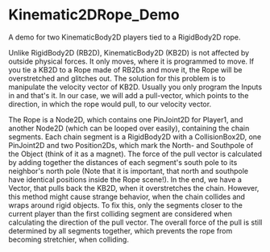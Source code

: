 # Kinematic2DRope_Demo
A demo for two KinematicBody2D players tied to a RigidBody2D rope.

Unlike RigidBody2D (RB2D), KinematicBody2D (KB2D) is not affected by outside physical forces. It only moves, where it is programmed to move.
If you tie a KB2D to a Rope made of RB2Ds and move it, the Rope will be overstretched and glitches out. 
The solution for this problem is to manipulate the velocity vector of KB2D. Usually you only program the Inputs in and that's it. In our case, we will add a pull-vector, which points to the direction, in which the rope would pull, to our velocity vector.

The Rope is a Node2D, which contains one PinJoint2D for Player1, and another Node2D (which can be looped over easily), containing the chain segments. Each chain segment is a RigidBody2D with a CollisionBox2D, one PinJoint2D and two Position2Ds, which mark the North- and Southpole of the Object (think of it as a magnet). The force of the pull vector is calculated by adding together the distances of each segment's south pole to its neighbor's north pole (Note that it is important, that north and southpole have identical positions inside the Rope scene!). In the end, we have a Vector, that pulls back the KB2D, when it overstretches the chain. 
However, this method might cause strange behavior, when the chain collides and wraps around rigid objects. To fix this, only the segments closer to the current player than the first colliding segment are considered when calculating the direction of the pull vector. The overall force of the pull is still determined by all segments together, which prevents the rope from becoming stretchier, when colliding.
